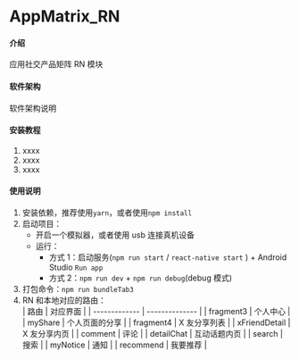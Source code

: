 # AppMatrix_RN

#### 介绍

应用社交产品矩阵 RN 模块

#### 软件架构

软件架构说明

#### 安装教程

1.  xxxx
2.  xxxx
3.  xxxx

#### 使用说明

1.  安装依赖，推荐使用`yarn`，或者使用`npm install`
2.  启动项目：
    * 开启一个模拟器，或者使用 usb 连接真机设备
    * 运行：
      * 方式 1：启动服务(`npm run start` / `react-native start` ) + Android Studio `Run app`
      * 方式 2：`npm run dev` + `npm run debug`(debug 模式)
3.  打包命令：`npm run bundleTab3`
4.  RN 和本地对应的路由：  
    | 路由          | 对应界面       |
    | ------------- | -------------- |
    | fragment3     | 个人中心       |
    | myShare       | 个人页面的分享 |
    | fragment4     | X 友分享列表   |
    | xFriendDetail | X 友分享内页   |
    | comment       | 评论           |
    | detailChat    | 互动话题内页   |
    | search        | 搜索           |
    | myNotice      | 通知           |
    | recommend     | 我要推荐       |
